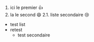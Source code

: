 1. ici le premier :+1:
2. la le second :smile:
  2.1. liste secondaire :cry:
  
- test list
- retest
  - test secondaire
